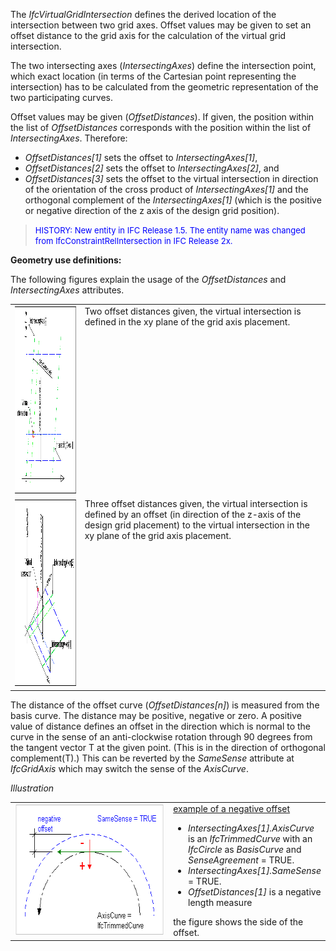 The&nbsp;_IfcVirtualGridIntersection_ defines the derived location of the intersection between two grid axes. Offset values may be given to set an offset distance to the grid axis for the calculation of the virtual grid intersection.

The two intersecting axes (_IntersectingAxes_) define the intersection point, which exact location (in terms of the Cartesian point representing the intersection) has to be calculated from the geometric representation of the two participating curves.

Offset values may be given (_OffsetDistances_). If given, the position within the list of _OffsetDistances_ corresponds with the position within the list of _IntersectingAxes_. Therefore:

* _OffsetDistances[1]_ sets the offset to _IntersectingAxes[1]_, 
* _OffsetDistances[2]_ sets the offset to _IntersectingAxes[2]_, and
* _OffsetDistances[3]_ sets the offset to the virtual intersection in direction of the orientation of the cross product of _IntersectingAxes[1]_ and the orthogonal complement of the _IntersectingAxes[1]_ (which is the positive or negative direction of the z axis of the design grid position).

> <font color="#0000ff" size="-1">HISTORY:
New entity in IFC Release 1.5. The entity name was changed from
IfcConstraintRelIntersection in IFC Release 2x.</font>

****Geometry use definitions**:**

The following figures explain the usage of the _OffsetDistances_ and _IntersectingAxes_ attributes.

<table cellpadding="2" cellspacing="2">
  <tbody>
    <tr valign="top">
      <td align="left" valign="top"><a href="drawings/IfcVirtualGridIntersection-Layout1.dwf"><img src="figures/IfcVirtualGridIntersection-Layout1.gif" alt="2D offsets" border="0" height="300" width="400"></a></td>
      <td align="left" valign="top">Two offset
distances given, the virtual intersection is defined in the xy plane of
the grid axis placement.</td>
    </tr>
    <tr valign="top">
      <td align="left" valign="top"><a href="drawings/IfcVirtualGridIntersection-Layout2.dwf"><img src="figures/IfcVirtualGridIntersection-Layout2.gif" alt="3D offsets" border="0" height="300" width="400"></a></td>
      <td align="left" valign="top">Three offset
distances given, the virtual intersection is defined by an offset (in
direction of the z-axis of the design grid placement) to the virtual
intersection in the xy plane of the grid axis placement.</td>
    </tr>
  </tbody>
</table>

The distance of the offset curve (_OffsetDistances[n]_) is measured from the basis curve. The distance may be positive, negative or zero. A positive value of distance defines an offset in the direction which is normal to the curve in the sense of an anti-clockwise rotation through 90 degrees from the tangent vector T at the given point. (This is in the direction of orthogonal complement(T).) This can be reverted by the _SameSense_ attribute at _IfcGridAxis_ which may switch the sense of the _AxisCurve_.

_Illustration_

<table cellpadding="2" cellspacing="2">
  <tbody>
    <tr>
      <td align="left" valign="top" width="320"><img src="figures/IfcVirtualGridIntersection-Offset1.gif" alt="offset direction" border="0" height="211" width="306"></td>
      <td align="left" valign="top"><u>example
of a negative offset</u>
      <ul>
        <li><i>IntersectingAxes[1].AxisCurve</i> is
an <i>IfcTrimmedCurve</i> with an <i>IfcCircle</i>
as <i>BasisCurve</i> and <i>SenseAgreement</i>
= TRUE. </li>
        <li><i>IntersectingAxes[1].SameSense</i> =
TRUE.</li>
        <li><i>OffsetDistances[1]</i> is a negative
length measure</li>
      </ul>
the figure shows the side of the offset.</td>
    </tr>
  </tbody>
</table>
